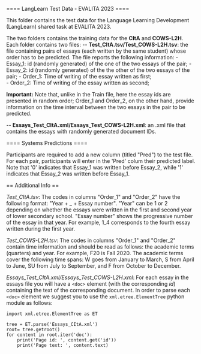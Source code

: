 ==== LangLearn Test Data - EVALITA 2023 ====

This folder contains the test data for the Language Learning Development (LangLearn) shared task at EVALITA 2023.

The two folders contains the training data for the **CItA** and **COWS-L2H**. Each folder contains two files:
-- **Test_CItA.tsv/Test_COWS-L2H.tsv**: the file containing pairs of essays (each written by the same student) whose order has to be predicted. The file reports the following information:
	- Essay_1: id (randomly generated) of the one of the two essays of the pair;
	- Essay_2: id (randomly generated) of the the other of the two essays of the pair;
	- Order_1: Time of writing of the essay written as first;	
	- Order_2: Time of writing of the essay written as second;
	
**Important:** Note that, unlike in the Train file, here the essay ids are presented in random order; Order_1 and Order_2, on the other hand, provide information on the time interval between the two essays in the pair to be predicted. 
	
-- **Essays_Test_CItA.xml/Essays_Test_COWS-L2H.xml**: an .xml file that contains the essays with randomly generated document IDs.

==== Systems Predictions ====

Participants are required to add a new column (titled "Pred") to the test file. For each pair, participants will enter in the 'Pred' colum their predicted label.
Note that '0' indicates that Essay_1 was written before Essay_2, while '1' indicates that Essay_2 was written before Essay_1.

== Additional Info == 

*Test_CItA.tsv*: The codes in columns "Order_1" and "Order_2" have the following format: "Year + _ + Essay number". "Year" can be 1 or 2 depending on whether the essays were written in the first and second year of lower secondary school. "Essay number" shows the progressive number of the essay in that year. For example, 1_4 corresponds to the fourth essay written during the first year.

*Test_COWS-L2H.tsv*: The codes in columns "Order_1" and "Order_2" contain time information and should be read as follows: the academic terms (quarters) and year. For example, F20 is Fall 2020. The academic terms cover the following time spans: W goes from January to March, S from April to June, SU from July to September, and F from October to December.

*Essays_Test_CItA.xml/Essays_Test_COWS-L2H.xml*: For each essay in the essays file you will have a `<doc>` element (with the corresponding *id*) containing the text of the corresponding document.
In order to parse each `<doc>` element we suggest you to use the `xml.etree.ElementTree` python module as follows:

```
import xml.etree.ElementTree as ET

tree = ET.parse('Essays_CItA.xml')
root= tree.getroot()
for content in root.iter('doc'):
	print('Page id: ', content.get('id'))
	print('Page text: ', content.text)
```
